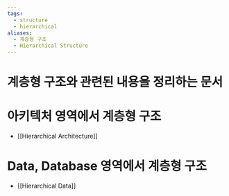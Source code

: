 ```yaml
---
tags:
  - structure
  - hierarchical
aliases:
  - 계층형 구조
  - Hierarchical Structure
---
```

# 계층형 구조와 관련된 내용을 정리하는 문서

# 아키텍처 영역에서 계층형 구조
- [[Hierarchical Architecture]]
# Data, Database 영역에서 계층형 구조
- [[Hierarchical Data]]